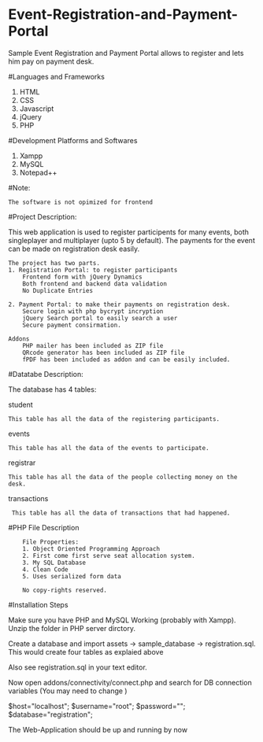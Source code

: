 # Event-Registration-and-Payment-Portal
Sample Event Registration and Payment Portal allows to register and lets him pay on payment desk.


#Languages and Frameworks

1. HTML
2. CSS 
3. Javascript
4. jQuery
5. PHP

#Development Platforms and Softwares

1. Xampp
2. MySQL
3. Notepad++

#Note: 
    
    The software is not opimized for frontend 

#Project Description:
	
This web application is used to register participents for many events, both singleplayer and multiplayer (upto 5 by default).
The payments for the event can be made on registration desk easily. 

	The project has two parts.
	1. Registration Portal: to register participants
		Frontend form with jQuery Dynamics
		Both frontend and backend data validation
		No Duplicate Entries
		
	2. Payment Portal: to make their payments on registration desk.
		Secure login with php bycrypt incryption
		jQuery Search portal to easily search a user 
		Secure payment consirmation.
		
	Addons 
		PHP mailer has been included as ZIP file
		QRcode generator has been included as ZIP file
		fPDF has been included as addon and can be easily included.
		

#Datatabe Description:

The database has 4 tables:

student
    
    This table has all the data of the registering participants. 
    
events
    
    This table has all the data of the events to participate. 

registrar
    
    This table has all the data of the people collecting money on the desk.

 transactions
 
     This table has all the data of transactions that had happened.
	
	

#PHP File Description 

  		File Properties:
		1. Object Oriented Programming Approach
		2. First come first serve seat allocation system.
		3. My SQL Database 
		4. Clean Code
		5. Uses serialized form data
		
		No copy-rights reserved.
		
		
#Installation Steps

  Make sure you have PHP and MySQL Working (probably with Xampp).
  Unzip the folder in PHP server dirctory. 
  
  Create a database and import assets -> sample_database -> registration.sql. This would create four tables as explaied above
  
  Also see registration.sql in your text editor.
  
  Now open addons/connectivity/connect.php and search for DB connection variables (You may need to change )
 
  $host="localhost";	$username="root";	$password=""; 		$database="registration";
  
  The Web-Application should be up and running by now
